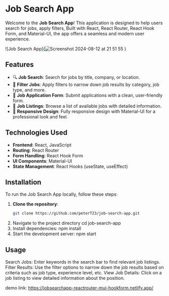 # Job Search App

Welcome to the **Job Search App**! This application is designed to help users search for jobs, apply filters, Built with React, React Router, React Hook Form, and Material-UI, the app offers a seamless and modern user experience.

![Job Search App](![Screenshot 2024-08-12 at 21 51 55](https://github.com/user-attachments/assets/920c68af-905a-41ab-8f51-252c9887fa84)
)

## Features

- 🔍 **Job Search**: Search for jobs by title, company, or location.
- 🧰 **Filter Jobs**: Apply filters to narrow down job results by category, job type, and more.
- 📝 **Job Application Form**: Submit applications with a clean, user-friendly form.
- 💼 **Job Listings**: Browse a list of available jobs with detailed information.
- 🎨 **Responsive Design**: Fully responsive design with Material-UI for a professional look and feel.

## Technologies Used

- **Frontend**: React, JavaScript
- **Routing**: React Router
- **Form Handling**: React Hook Form
- **UI Components**: Material-UI
- **State Management**: React Hooks (useState, useEffect)

## Installation

To run the Job Search App locally, follow these steps:

1. **Clone the repository**:
   ```bash
   git clone https://github.com/peterT23/job-search-app.git
2. Navigate to the project directory
 cd job-search-app
3. Install dependencies:
  npm install
4. Start the development server:
   npm start
## Usage
Search Jobs: Enter keywords in the search bar to find relevant job listings.
Filter Results: Use the filter options to narrow down the job results based on criteria such as job type, experience level, etc.
View Job Details: Click on a job listing to view detailed information about the position.

demo link: https://jobsearchapp-reactrouter-mui-hookform.netlify.app/
